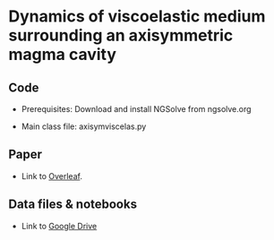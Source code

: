 # Dynamics of viscoelastic medium surrounding an axisymmetric magma cavity #

## Code

* Prerequisites: Download and install NGSolve from ngsolve.org

* Main class file: axisymviscelas.py

## Paper

* Link to [Overleaf](https://www.overleaf.com/9875146545xscqftcwdkyq).

## Data files & notebooks

* Link to [Google Drive](https://drive.google.com/drive/folders/13UYCtJ9hjy3IuKMT8GP9LBjsIk1ChYSe?usp=sharing)

